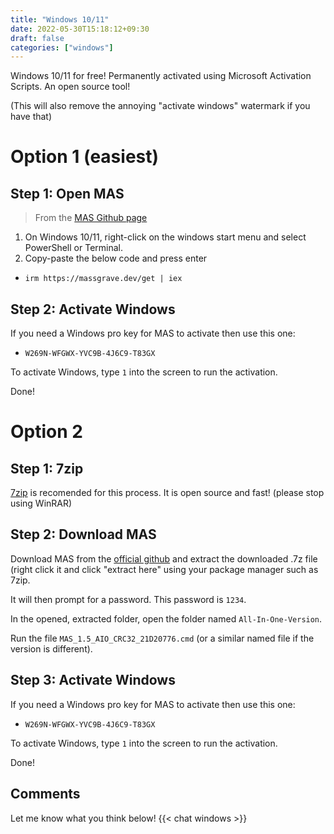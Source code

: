 ```yaml
---
title: "Windows 10/11"
date: 2022-05-30T15:18:12+09:30
draft: false
categories: ["windows"]
---
```


Windows 10/11 for free! Permanently activated using Microsoft Activation Scripts. An open source tool!

(This will also remove the annoying "activate windows" watermark if you have that)

# Option 1 (easiest)
## Step 1: Open MAS
> From the [MAS Github page](https://github.com/massgravel/Microsoft-Activation-Scripts)

1. On Windows 10/11, right-click on the windows start menu and select PowerShell or Terminal.
2. Copy-paste the below code and press enter 
- ```irm https://massgrave.dev/get | iex```

## Step 2: Activate Windows
If you need a Windows pro key for MAS to activate then use this one: 
- ```W269N-WFGWX-YVC9B-4J6C9-T83GX```

To activate Windows, type ```1``` into the screen to run the activation.

Done!


# Option 2
## Step 1: 7zip
[7zip](https://7-zip.org) is recomended for this process. It is open source and fast! (please stop using WinRAR)

## Step 2: Download MAS
Download MAS from the [official github](https://github.com/massgravel/Microsoft-Activation-Scripts/releases) and extract the downloaded .7z file (right click it and click "extract here" using your package manager such as 7zip.

It will then prompt for a password. This password is ```1234```.

In the opened, extracted folder, open the folder named ```All-In-One-Version```.

Run the file ```MAS_1.5_AIO_CRC32_21D20776.cmd``` (or a similar named file if the version is different).

## Step 3: Activate Windows
If you need a Windows pro key for MAS to activate then use this one: 
- ```W269N-WFGWX-YVC9B-4J6C9-T83GX```


To activate Windows, type ```1``` into the screen to run the activation.

Done!

## Comments
Let me know what you think below!
{{< chat windows >}}

